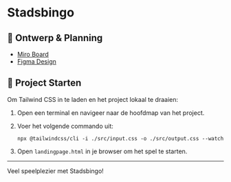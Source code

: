 # Stadsbingo

## 🎨 Ontwerp & Planning

- [Miro Board](https://miro.com/welcomeonboard/WTFiUlN1WTB0b2hSNjhzZ0orcGVDeHMrU0R6RWNyMlhwRjJ3QXBjSThxZndMSkJnU3pGU0hYU3VoYkhBZ0VRU1V1NWk2a21YNEx4WTRyNFlheXl5WUVlOGNRTFYwZ0hqTG42UGFUZkZYVGZlZWFEUnJJTkFDdXNmSFlVcFgxRURQdGo1ZEV3bUdPQWRZUHQzSGl6V2NBPT0hdjE=?share_link_id=628058070525)
- [Figma Design](https://www.figma.com/design/WE8qQEHOFid2bTJu7U70OL/Untitled?node-id=0-1&t=7LWoGMRgUSXSUJO9-1)

## 🚀 Project Starten

Om Tailwind CSS in te laden en het project lokaal te draaien:

1. Open een terminal en navigeer naar de hoofdmap van het project.
2. Voer het volgende commando uit:

   ``npx @tailwindcss/cli -i ./src/input.css -o ./src/output.css --watch``

3. Open `landingpage.html` in je browser om het spel te starten.

---

Veel speelplezier met Stadsbingo!
